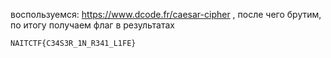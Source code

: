 воспользуемся: https://www.dcode.fr/caesar-cipher , после чего брутим, по итогу получаем флаг в результатах
```
NAITCTF{C34S3R_1N_R341_L1FE}
```

